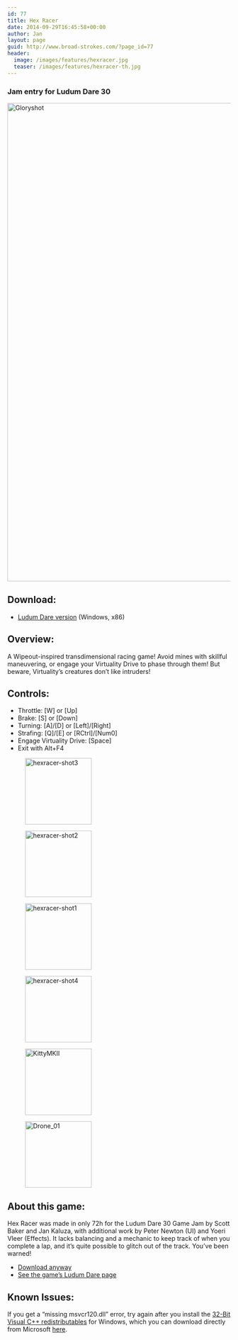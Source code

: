 ```yaml
---
id: 77
title: Hex Racer
date: 2014-09-29T16:45:58+00:00
author: Jan
layout: page
guid: http://www.broad-strokes.com/?page_id=77
header:
  image: /images/features/hexracer.jpg
  teaser: /images/features/hexracer-th.jpg
---
```

### Jam entry for Ludum Dare 30

[<img class="alignnone size-full wp-image-80" src="http://www.broad-strokes.com/images/wp-content/uploads/2014/09/Gloryshot.jpg" alt="Gloryshot" width="1920" height="1080" srcset="http://www.broad-strokes.com/images/wp-content/uploads/2014/09/Gloryshot.jpg 1920w, http://www.broad-strokes.com/images/wp-content/uploads/2014/09/Gloryshot-300x169.jpg 300w, http://www.broad-strokes.com/images/wp-content/uploads/2014/09/Gloryshot-1024x576.jpg 1024w" sizes="(max-width: 1920px) 100vw, 1920px" />](http://www.broad-strokes.com/images/wp-content/uploads/2014/09/Gloryshot.jpg)

## Download:

  * [Ludum Dare version](/download/hexracer.zip) (Windows, x86)

## Overview:

A Wipeout-inspired transdimensional racing game! Avoid mines with skillful maneuvering, or engage your Virtuality Drive to phase through them! But beware, Virtuality&#8217;s creatures don&#8217;t like intruders!

## Controls:

  * Throttle: [W] or [Up]
  * Brake: [S] or [Down]
  * Turning: [A]/[D] or [Left]/[Right]
  * Strafing: [Q]/[E] or [RCtrl]/[Num0]
  * Engage Virtuality Drive: [Space]
  * Exit with Alt+F4

<div id='gallery-2' class='gallery galleryid-77 gallery-columns-3 gallery-size-thumbnail'>
  <figure class='gallery-item'>

  <div class='gallery-icon landscape'>
    <a href='http://www.broad-strokes.com/images/wp-content/uploads/2014/09/hexracer-shot3.jpg'><img width="150" height="150" src="http://www.broad-strokes.com/images/wp-content/uploads/2014/09/hexracer-shot3-150x150.jpg" class="attachment-thumbnail size-thumbnail" alt="hexracer-shot3" srcset="http://www.broad-strokes.com/images/wp-content/uploads/2014/09/hexracer-shot3-150x150.jpg 150w, http://www.broad-strokes.com/images/wp-content/uploads/2014/09/hexracer-shot3-500x500.jpg 500w" sizes="(max-width: 150px) 100vw, 150px" /></a>
  </div></figure><figure class='gallery-item'>

  <div class='gallery-icon landscape'>
    <a href='http://www.broad-strokes.com/images/wp-content/uploads/2014/09/hexracer-shot2.jpg'><img width="150" height="150" src="http://www.broad-strokes.com/images/wp-content/uploads/2014/09/hexracer-shot2-150x150.jpg" class="attachment-thumbnail size-thumbnail" alt="hexracer-shot2" srcset="http://www.broad-strokes.com/images/wp-content/uploads/2014/09/hexracer-shot2-150x150.jpg 150w, http://www.broad-strokes.com/images/wp-content/uploads/2014/09/hexracer-shot2-500x500.jpg 500w" sizes="(max-width: 150px) 100vw, 150px" /></a>
  </div></figure><figure class='gallery-item'>

  <div class='gallery-icon landscape'>
    <a href='http://www.broad-strokes.com/images/wp-content/uploads/2014/09/hexracer-shot1.jpg'><img width="150" height="150" src="http://www.broad-strokes.com/images/wp-content/uploads/2014/09/hexracer-shot1-150x150.jpg" class="attachment-thumbnail size-thumbnail" alt="hexracer-shot1" srcset="http://www.broad-strokes.com/images/wp-content/uploads/2014/09/hexracer-shot1-150x150.jpg 150w, http://www.broad-strokes.com/images/wp-content/uploads/2014/09/hexracer-shot1-500x500.jpg 500w" sizes="(max-width: 150px) 100vw, 150px" /></a>
  </div></figure><figure class='gallery-item'>

  <div class='gallery-icon landscape'>
    <a href='http://www.broad-strokes.com/images/wp-content/uploads/2014/09/hexracer-shot4.jpg'><img width="150" height="150" src="http://www.broad-strokes.com/images/wp-content/uploads/2014/09/hexracer-shot4-150x150.jpg" class="attachment-thumbnail size-thumbnail" alt="hexracer-shot4" srcset="http://www.broad-strokes.com/images/wp-content/uploads/2014/09/hexracer-shot4-150x150.jpg 150w, http://www.broad-strokes.com/images/wp-content/uploads/2014/09/hexracer-shot4-500x500.jpg 500w" sizes="(max-width: 150px) 100vw, 150px" /></a>
  </div></figure><figure class='gallery-item'>

  <div class='gallery-icon landscape'>
    <a href='http://www.broad-strokes.com/images/wp-content/uploads/2014/09/KittyMKII.jpg'><img width="150" height="150" src="http://www.broad-strokes.com/images/wp-content/uploads/2014/09/KittyMKII-150x150.jpg" class="attachment-thumbnail size-thumbnail" alt="KittyMKII" srcset="http://www.broad-strokes.com/images/wp-content/uploads/2014/09/KittyMKII-150x150.jpg 150w, http://www.broad-strokes.com/images/wp-content/uploads/2014/09/KittyMKII-500x500.jpg 500w" sizes="(max-width: 150px) 100vw, 150px" /></a>
  </div></figure><figure class='gallery-item'>

  <div class='gallery-icon landscape'>
    <a href='http://www.broad-strokes.com/images/wp-content/uploads/2014/09/Drone_01.jpg'><img width="150" height="150" src="http://www.broad-strokes.com/images/wp-content/uploads/2014/09/Drone_01-150x150.jpg" class="attachment-thumbnail size-thumbnail" alt="Drone_01" srcset="http://www.broad-strokes.com/images/wp-content/uploads/2014/09/Drone_01-150x150.jpg 150w, http://www.broad-strokes.com/images/wp-content/uploads/2014/09/Drone_01-500x500.jpg 500w" sizes="(max-width: 150px) 100vw, 150px" /></a>
  </div></figure>
</div>

## About this game:

Hex Racer was made in only 72h for the Ludum Dare 30 Game Jam by Scott Baker and Jan Kaluza, with additional work by Peter Newton (UI) and Yoeri Vleer (Effects). It lacks balancing and a mechanic to keep track of when you complete a lap, and it&#8217;s quite possible to glitch out of the track. You&#8217;ve been warned!

  * [Download anyway](/download/hexracer.zip)
  * <a href="http://www.ludumdare.com/compo/ludum-dare-30/?action=preview&uid=35382" target="_blank">See the game&#8217;s Ludum Dare page</a>

## Known Issues:

If you get a &#8220;missing msvcr120.dll&#8221; error, try again after you install the <a href="http://www.microsoft.com/en-us/download/details.aspx?id=40784" target="_blank">32-Bit Visual C++ redistributables</a> for Windows, which you can download directly from Microsoft <a href="http://www.microsoft.com/en-us/download/details.aspx?id=40784" target="_blank">here</a>.

